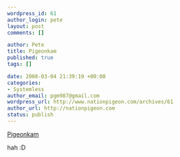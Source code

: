 ```yaml
--- 
wordpress_id: 61
author_login: pete
layout: post
comments: []

author: Pete
title: Pigeonkam
published: true
tags: []

date: 2008-03-04 21:39:19 +00:00
categories: 
- Systemless
author_email: pgm987@gmail.com
wordpress_url: http://www.nationpigeon.com/archives/61
author_url: http://nationpigeon.com
status: publish
---
```

<a href="http://www.angryalien.com/0504/pigeonkam.html">Pigeonkam</a>

hah :D
